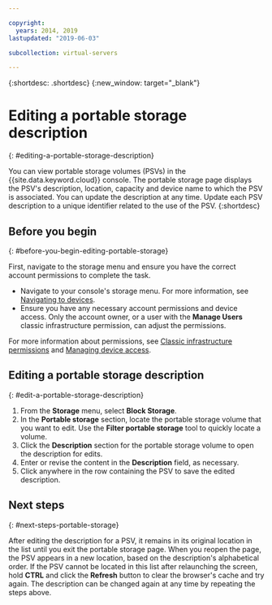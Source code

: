 ```yaml
---

copyright:
  years: 2014, 2019
lastupdated: "2019-06-03"

subcollection: virtual-servers

---
```


{:shortdesc: .shortdesc}
{:new_window: target="_blank"}

# Editing a portable storage description
{: #editing-a-portable-storage-description}

You can view portable storage volumes (PSVs) in the {{site.data.keyword.cloud}} console. The portable storage page displays the PSV's description, location, capacity and device name to which the PSV is associated. You can update the description at any time. Update each PSV description to a unique identifier related to the use of the PSV.
{:shortdesc}

## Before you begin
{: #before-you-begin-editing-portable-storage}

First, navigate to the storage menu and ensure you have the correct account permissions to complete the task.

* Navigate to your console's storage menu. For more information, see [Navigating to devices](/docs/virtual-servers?topic=virtual-servers-navigating-devices).
* Ensure you have any necessary account permissions and device access. Only the account owner, or a user with the **Manage Users** classic infrastructure permission, can adjust the permissions.

For more information about permissions, see [Classic infrastructure permissions](/docs/iam?topic=iam-infrapermission#infrapermission) and [Managing device access](/docs/virtual-servers?topic=virtual-servers-managing-device-access).

## Editing a portable storage description
{: #edit-a-portable-storage-description}

1. From the **Storage** menu, select **Block Storage**.
2. In the **Portable storage** section, locate the portable storage volume that you want to edit. Use the **Filter portable storage** tool to quickly locate a volume.
3. Click the **Description** section for the portable storage volume to open the description for edits.
4. Enter or revise the content in the **Description** field, as necessary.
5. Click anywhere in the row containing the PSV to save the edited description.

## Next steps
{: #next-steps-portable-storage}

After editing the description for a PSV, it remains in its original location in the list until you exit the portable storage page. When you reopen the page, the PSV appears in a new location, based on the description's alphabetical order. If the PSV cannot be located in this list after relaunching the screen, hold **CTRL** and click the **Refresh** button to clear the browser's cache and try again. The description can be changed again at any time by repeating the steps above.
